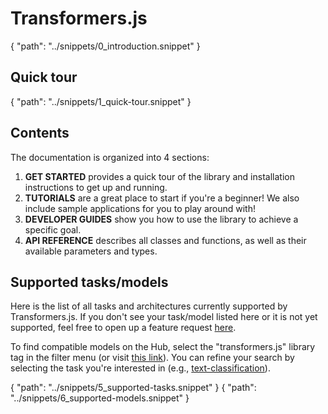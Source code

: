 # Transformers.js

<include>
{
    "path": "../snippets/0_introduction.snippet"
}
</include>

## Quick tour

<include>
{
    "path": "../snippets/1_quick-tour.snippet"
}
</include>


## Contents

The documentation is organized into 4 sections:
1. **GET STARTED** provides a quick tour of the library and installation instructions to get up and running.
2. **TUTORIALS** are a great place to start if you're a beginner! We also include sample applications for you to play around with!
3. **DEVELOPER GUIDES** show you how to use the library to achieve a specific goal.
4. **API REFERENCE** describes all classes and functions, as well as their available parameters and types.

## Supported tasks/models

Here is the list of all tasks and architectures currently supported by Transformers.js.
If you don't see your task/model listed here or it is not yet supported, feel free
to open up a feature request [here](https://github.com/xenova/transformers.js/issues/new/choose).

To find compatible models on the Hub, select the "transformers.js" library tag in the filter menu (or visit [this link](https://huggingface.co/models?library=transformers.js)).
You can refine your search by selecting the task you're interested in (e.g., [text-classification](https://huggingface.co/models?pipeline_tag=text-classification&library=transformers.js)).

<include>
{
    "path": "../snippets/5_supported-tasks.snippet"
}
</include>


<include>
{
    "path": "../snippets/6_supported-models.snippet"
}
</include>
